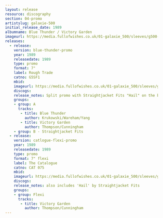```yaml
---
layout: release
resource: discography
section: 04-promo
artistslug: galaxie-500
initial_release_date: 1989
albumname: Blue Thunder / Victory Garden
imageurl: https://media.fullofwishes.co.uk/01-galaxie_500/sleeves/g500-blue-thunder-victory-garden.jpg
releases:
  - release:
    version: blue-thunder-promo
    year: 1989
    releasedate: 1989
    type: promo
    format: 7"
    label: Rough Trade
    catno: G5SF1
    mbid:
    imageurl: https://media.fullofwishes.co.uk/01-galaxie_500/sleeves/g500-blue-thunder-victory-garden.jpg
    discogs:
    release_notes: Split promo with Straightjacket Fits "Hail" on the b-side
    groups:
    - group: A
      tracks:
       - title: Blue Thunder
         author: Krukowski/Wareham/Yang
       - title: Victory Garden
         author: Thompson/Cunningham
    - group: B - Straightjacket Fits
  - release:
    version: catlogue-flexi-promo
    year: 1989
    releasedate: 1989
    type: promo
    format: 7" flexi
    label: The Catalogue
    catno: CAT 075
    mbid:
    imageurl: https://media.fullofwishes.co.uk/01-galaxie_500/sleeves/g500_victory_garden_006.jpg
    discogs:
    release_notes: also includes 'Hail' by Straightjacket Fits
    groups:
    - group: Flexi
      tracks:
       - title: Victory Garden
         author: Thompson/Cunningham
---
```

